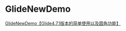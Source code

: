 # GlideNewDemo
[GlideNewDemo【Glide4.7.1版本的简单使用以及圆角功能】](https://www.cnblogs.com/whycxb/p/9385188.html)
